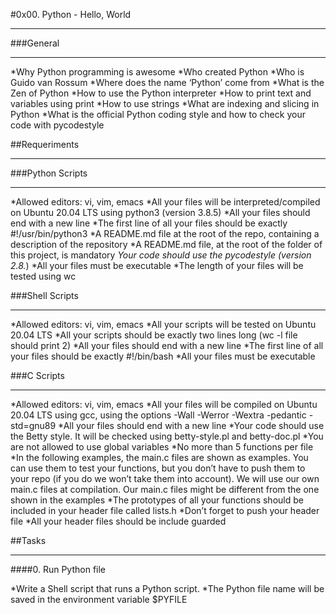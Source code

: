 
#0x00. Python - Hello, World
***

###General
***

*Why Python programming is awesome
*Who created Python
*Who is Guido van Rossum
*Where does the name ‘Python’ come from
*What is the Zen of Python
*How to use the Python interpreter
*How to print text and variables using print
*How to use strings
*What are indexing and slicing in Python
*What is the official Python coding style and how to check your code with pycodestyle

##Requeriments
***

###Python Scripts
***

*Allowed editors: vi, vim, emacs
*All your files will be interpreted/compiled on Ubuntu 20.04 LTS using python3 (version 3.8.5)
*All your files should end with a new line
*The first line of all your files should be exactly #!/usr/bin/python3
*A README.md file at the root of the repo, containing a description of the repository
*A README.md file, at the root of the folder of this project, is mandatory
*Your code should use the pycodestyle (version 2.8.*)
*All your files must be executable
*The length of your files will be tested using wc

###Shell Scripts
***

*Allowed editors: vi, vim, emacs
*All your scripts will be tested on Ubuntu 20.04 LTS
*All your scripts should be exactly two lines long (wc -l file should print 2)
*All your files should end with a new line
*The first line of all your files should be exactly #!/bin/bash
*All your files must be executable

###C Scripts
***

*Allowed editors: vi, vim, emacs
*All your files will be compiled on Ubuntu 20.04 LTS using gcc, using the options -Wall -Werror -Wextra -pedantic -std=gnu89
*All your files should end with a new line
*Your code should use the Betty style. It will be checked using betty-style.pl and betty-doc.pl
*You are not allowed to use global variables
*No more than 5 functions per file
*In the following examples, the main.c files are shown as examples. You can use them to test your functions, but you don’t have to push them to your repo (if you do we won’t take them into account). We will use our own main.c files at compilation. Our main.c files might be different from the one shown in the examples
*The prototypes of all your functions should be included in your header file called lists.h
*Don’t forget to push your header file
*All your header files should be include guarded

##Tasks
***

####0. Run Python file

*Write a Shell script that runs a Python script.
*The Python file name will be saved in the environment variable $PYFILE
